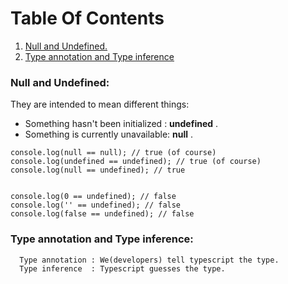 # Table Of Contents
1. [ Null and Undefined. ](#null_undefined)
2. [Type annotation and Type inference ](#annotation_inference)



<a name="null_undefined"></a>
### Null and Undefined:
They are intended to mean different things:
* Something hasn't been initialized : **undefined** .
* Something is currently unavailable: **null** .
```
console.log(null == null); // true (of course)
console.log(undefined == undefined); // true (of course)
console.log(null == undefined); // true


console.log(0 == undefined); // false
console.log('' == undefined); // false
console.log(false == undefined); // false

```

<a name="annotation_inference"></a>
### Type annotation and Type inference:
```
  Type annotation : We(developers) tell typescript the type.
  Type inference  : Typescript guesses the type. 
```
